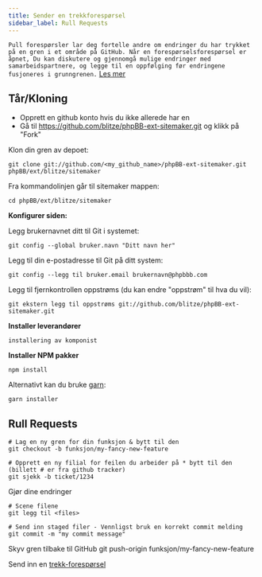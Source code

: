 ```yaml
---
title: Sender en trekkforespørsel
sidebar_label: Rull Requests
---
```


`Pull forespørsler lar deg fortelle andre om endringer du har trykket på en gren i et område på GitHub. Når en forespørselsforespørsel er åpnet, Du kan diskutere og gjennomgå mulige endringer med samarbeidspartnere, og legge til en oppfølging før endringene fusjoneres i grunngrenen.` [Les mer](https://help.github.com/articles/about-pull-requests/)

## Tår/Kloning

* Opprett en github konto hvis du ikke allerede har en
* Gå til https://github.com/blitze/phpBB-ext-sitemaker.git og klikk på "Fork"

Klon din gren av depoet:

    git clone git://github.com/<my_github_name>/phpBB-ext-sitemaker.git phpBB/ext/blitze/sitemaker

Fra kommandolinjen går til sitemaker mappen:

    cd phpBB/ext/blitze/sitemaker

**Konfigurer siden:**

Legg brukernavnet ditt til Git i systemet:

    git config --global bruker.navn "Ditt navn her"

Legg til din e-postadresse til Git på ditt system:

    git config --legg til bruker.email brukernavn@phpbbb.com

Legg til fjernkontrollen oppstrøms (du kan endre "oppstrøm" til hva du vil):

    git ekstern legg til oppstrøms git://github.com/blitze/phpBB-ext-sitemaker.git

**Installer leverandører**

    installering av komponist

**Installer NPM pakker**

    npm install

Alternativt kan du bruke [garn](https://yarnpkg.com):

    garn installer

## Rull Requests

    # Lag en ny gren for din funksjon & bytt til den
    git checkout -b funksjon/my-fancy-new-feature
    
    # Opprett en ny filial for feilen du arbeider på * bytt til den (billett # er fra github tracker)
    git sjekk -b ticket/1234

Gjør dine endringer

    # Scene filene
    git legg til <files> 
    
    # Send inn staged filer - Vennligst bruk en korrekt commit melding
    git commit -m "my commit message"

Skyv gren tilbake til GitHub git push-origin funksjon/my-fancy-new-feature

Send inn en [trekk-forespørsel](https://github.com/blitze/phpBB-ext-sitemaker/pulls)
